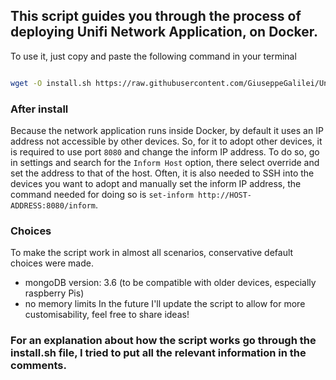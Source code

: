 ## This script guides you through the process of deploying Unifi Network Application, on Docker.
To use it, just copy and paste the following command in your terminal
```bash

wget -O install.sh https://raw.githubusercontent.com/GiuseppeGalilei/Unifi-Network-Application/main/OneLiner/install.sh && chmod +x install.sh && ./install.sh

```
### After install

Because the network application runs inside Docker, by default it uses an IP address not accessible by other devices.
So, for it to adopt other devices, it is required to use port `8080` and change the inform IP address. To do so, go in settings and search for the `Inform Host` option, there select override and set the address to that of the host.
Often, it is also needed to SSH into the devices you want to adopt and manually set the inform IP address, the command needed for doing so is `set-inform http://HOST-ADDRESS:8080/inform`.


### Choices
To make the script work in almost all scenarios, conservative default choices were made.
- mongoDB version: 3.6 (to be compatible with older devices, especially raspberry Pis)
- no memory limits
In the future I'll update the script to allow for more customisability, feel free to share ideas!

### For an explanation about how the script works go through the install.sh file, I tried to put all the relevant information in the comments.
